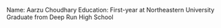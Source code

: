 Name: Aarzu Choudhary 
Education:
First-year at Northeastern University
Graduate from Deep Run High School
